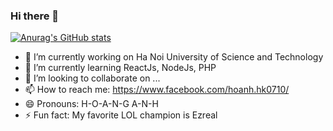 ### Hi there 👋

[![Anurag's GitHub stats](https://github-readme-stats.vercel.app/api?username=HoangAnhNguyen0710)](https://github.com/anuraghazra/github-readme-stats)
- 🔭 I’m currently working on Ha Noi University of Science and Technology
- 🌱 I’m currently learning ReactJs, NodeJs, PHP
- 👯 I’m looking to collaborate on ...
- 📫 How to reach me: https://www.facebook.com/hoanh.hk0710/
- 😄 Pronouns: H-O-A-N-G A-N-H
- ⚡ Fun fact: My favorite LOL champion is Ezreal

